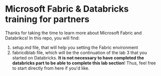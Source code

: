 # Microsoft Fabric & Databricks training for partners

Thanks for taking the time to learn more about Microsoft Fabric and Databrikcs! In this repo, you will find:

1. setup.md file, that will help you setting the Fabric environment
2. fabricdblab file, which will be the continuation of the lab 3 that you started on Databricks. **It is not necessary to have completed the databricks part to be able to complete this lab section**! Thus, feel free to start directly from here if you'd like.

